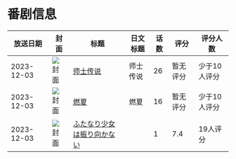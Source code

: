 # 番剧信息

|放送日期|封面|标题|日文标题|话数|评分|评分人数|
|---|---|---|---|---|---|---|
|2023-12-03|![封面](https://lain.bgm.tv/pic/cover/c/99/36/345782_4IpKu.jpg)|[师士传说](https://bangumi.tv/subject/345782)|师士传说|26|暂无评分|少于10人评分|
|2023-12-03|![封面](https://lain.bgm.tv/pic/cover/c/d6/76/389996_cXC9g.jpg)|[燃夏](https://bangumi.tv/subject/389996)|燃夏|16|暂无评分|少于10人评分|
|2023-12-03|![封面](https://bangumi.tv/img/no_icon_subject.png)|[ふたなり少女は振り向かない](https://bangumi.tv/subject/468732)||1|7.4|19人评分|
